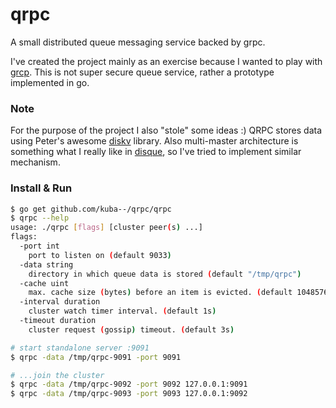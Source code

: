 # qrpc
A small distributed queue messaging service backed by grpc.

I've created the project mainly as an exercise because I wanted to play with [grcp](http://www.grpc.io/).
This is not super secure queue service, rather a prototype implemented in go.

### Note
For the purpose of the project I also "stole" some ideas :)
QRPC stores data using Peter's awesome [diskv](https://github.com/peterbourgon/diskv) library. Also multi-master architecture is something what I really like in [disque](https://github.com/antirez/disque), so I've tried to implement similar mechanism.

### Install & Run
```sh
$ go get github.com/kuba--/qrpc/qrpc
$ qrpc --help
usage: ./qrpc [flags] [cluster peer(s) ...]
flags:
  -port int
  	port to listen on (default 9033)
  -data string
  	directory in which queue data is stored (default "/tmp/qrpc")
  -cache uint
  	max. cache size (bytes) before an item is evicted. (default 1048576)
  -interval duration
  	cluster watch timer interval. (default 1s)
  -timeout duration
  	cluster request (gossip) timeout. (default 3s)

# start standalone server :9091
$ qrpc -data /tmp/qrpc-9091 -port 9091

# ...join the cluster
$ qrpc -data /tmp/qrpc-9092 -port 9092 127.0.0.1:9091
$ qrpc -data /tmp/qrpc-9093 -port 9093 127.0.0.1:9092
```
